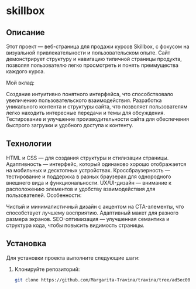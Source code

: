 # skillbox

## Описание

Этот проект — веб-страница для продажи курсов Skillbox, с фокусом на визуальной привлекательности и пользовательском опыте. Сайт демонстрирует структуру и навигацию типичной страницы продукта, позволяя пользователю легко просмотреть и понять преимущества каждого курса.


Мой вклад:

Создание интуитивно понятного интерфейса, что способствовало увеличению пользовательского взаимодействия.
Разработка уникального контента и структуры сайта, что позволяет пользователям легко находить интересные передачи и темы для обсуждения.
Тестирование и улучшение производительности сайта для обеспечения быстрого загрузки и удобного доступа к контенту.

## Технологии

HTML и CSS — для создания структуры и стилизации страницы.
Адаптивность — интерфейс, который одинаково хорошо отображается на мобильных и десктопных устройствах.
Кроссбраузерность — тестирование и поддержка в разных браузерах для однородного внешнего вида и функциональности.
UX/UI-дизайн — внимание к расположению элементов и удобству взаимодействия для пользователей.
Особенности:

Чистый и минималистичный дизайн с акцентом на CTA-элементы, что способствует лучшему восприятию.
Адаптивный макет для разного размера экранов.
SEO-оптимизация — улучшенная семантика и структура кода, чтобы повысить видимость страницы.

## Установка

Для установки проекта выполните следующие шаги:

1. Клонируйте репозиторий:
   ```bash
   git clone https://github.com/Margarita-Travina/travina/tree/ad5ec0035c5e18198185cb1ae767e1db84777f6f/projects/project2
